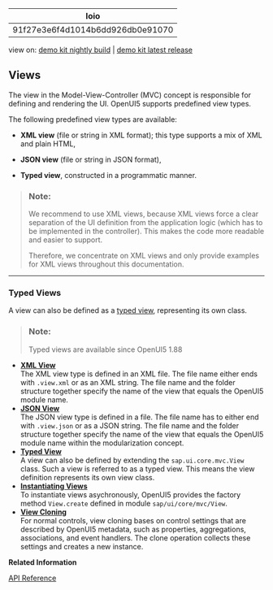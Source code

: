 <!-- loio91f27e3e6f4d1014b6dd926db0e91070 -->

| loio |
| -----|
| 91f27e3e6f4d1014b6dd926db0e91070 |

<div id="loio">

view on: [demo kit nightly build](https://sdk.openui5.org/nightly/#/topic/91f27e3e6f4d1014b6dd926db0e91070) | [demo kit latest release](https://sdk.openui5.org/topic/91f27e3e6f4d1014b6dd926db0e91070)</div>

## Views

The view in the Model-View-Controller \(MVC\) concept is responsible for defining and rendering the UI. OpenUI5 supports predefined view types.

The following predefined view types are available:

-   **XML view** \(file or string in XML format\); this type supports a mix of XML and plain HTML,

-   **JSON view** \(file or string in JSON format\),

-   **Typed view**, constructed in a programmatic manner.


> ### Note:  
> We recommend to use XML views, because XML views force a clear separation of the UI definition from the application logic \(which has to be implemented in the controller\). This makes the code more readable and easier to support.
> 
> Therefore, we concentrate on XML views and only provide examples for XML views throughout this documentation.

***

<a name="loio91f27e3e6f4d1014b6dd926db0e91070__section_fxz_jf5_y4b"/>

### Typed Views

A view can also be defined as a [typed view](Typed_View_e6bb33d.md), representing its own class.

> ### Note:  
> Typed views are available since OpenUI5 1.88

-   **[XML View](XML_View_91f2928.md "The XML view type is defined in an XML file. The file name either ends with
			.view.xml or as an XML string. The file name and the folder structure
		together specify the name of the view that equals the OpenUI5 module name. ")**  
The XML view type is defined in an XML file. The file name either ends with `.view.xml` or as an XML string. The file name and the folder structure together specify the name of the view that equals the OpenUI5 module name.
-   **[JSON View](JSON_View_91f2852.md "The JSON view type is defined in a file. The file name has to either end with
			.view.json or as a JSON string. The file name and the folder structure
		together specify the name of the view that equals the OpenUI5 module name within the
		modularization concept.")**  
The JSON view type is defined in a file. The file name has to either end with `.view.json` or as a JSON string. The file name and the folder structure together specify the name of the view that equals the OpenUI5 module name within the modularization concept.
-   **[Typed View](Typed_View_e6bb33d.md "A view can also be defined by extending the sap.ui.core.mvc.View class. Such a view is referred to as a typed view. This
		means the view definition represents its own view class.")**  
A view can also be defined by extending the `sap.ui.core.mvc.View` class. Such a view is referred to as a typed view. This means the view definition represents its own view class.
-   **[Instantiating Views](Instantiating_Views_68d0e58.md "To instantiate views asychronously, OpenUI5 provides the factory
		method View.create defined in module
		sap/ui/core/mvc/View.")**  
To instantiate views asychronously, OpenUI5 provides the factory method `View.create` defined in module `sap/ui/core/mvc/View`.
-   **[View Cloning](View_Cloning_a575619.md "For normal controls, view cloning bases on control settings that are described by OpenUI5 metadata, such as
		properties, aggregations, associations, and event handlers. The clone operation collects
		these settings and creates a new instance.")**  
For normal controls, view cloning bases on control settings that are described by OpenUI5 metadata, such as properties, aggregations, associations, and event handlers. The clone operation collects these settings and creates a new instance.

**Related Information**  


[API Reference](https://sdk.openui5.org/api/sap.ui.core.mvc.View)

